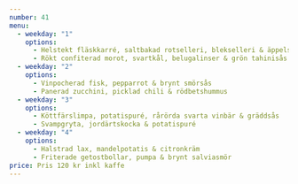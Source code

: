 ```yaml
---
number: 41
menu:
  - weekday: "1"
    options:
      - Helstekt fläskkarré, saltbakad rotselleri, blekselleri & äppelsky
      - Rökt confiterad morot, svartkål, belugalinser & grön tahinisås
  - weekday: "2"
    options:
      - Vinpocherad fisk, pepparrot & brynt smörsås
      - Panerad zucchini, picklad chili & rödbetshummus
  - weekday: "3"
    options:
      - Köttfärslimpa, potatispuré, rårörda svarta vinbär & gräddsås
      - Svampgryta, jordärtskocka & potatispuré
  - weekday: "4"
    options:
      - Halstrad lax, mandelpotatis & citronkräm
      - Friterade getostbollar, pumpa & brynt salviasmör
price: Pris 120 kr inkl kaffe
---
```

